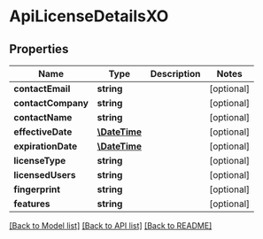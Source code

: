 # ApiLicenseDetailsXO

## Properties
Name | Type | Description | Notes
------------ | ------------- | ------------- | -------------
**contactEmail** | **string** |  | [optional] 
**contactCompany** | **string** |  | [optional] 
**contactName** | **string** |  | [optional] 
**effectiveDate** | [**\DateTime**](\DateTime.md) |  | [optional] 
**expirationDate** | [**\DateTime**](\DateTime.md) |  | [optional] 
**licenseType** | **string** |  | [optional] 
**licensedUsers** | **string** |  | [optional] 
**fingerprint** | **string** |  | [optional] 
**features** | **string** |  | [optional] 

[[Back to Model list]](../README.md#documentation-for-models) [[Back to API list]](../README.md#documentation-for-api-endpoints) [[Back to README]](../README.md)


